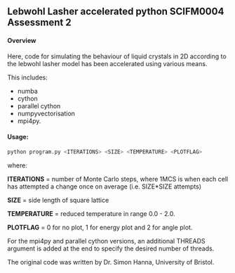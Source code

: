 ## Lebwohl Lasher accelerated python SCIFM0004 Assessment 2

#### Overview

Here, code for simulating the behaviour of liquid crystals in 2D according to the lebwohl lasher model has been accelerated using various means. 

This includes: 
- numba 
- cython
- parallel cython
- numpyvectorisation
- mpi4py.

#### Usage:
```sh 
python program.py <ITERATIONS> <SIZE> <TEMPERATURE> <PLOTFLAG>
```

where:


  **ITERATIONS** = number of Monte Carlo steps, where 1MCS is when each cell has attempted a change once on average (i.e. SIZE*SIZE attempts)

  **SIZE** = side length of square lattice

  **TEMPERATURE** = reduced temperature in range 0.0 - 2.0.

  **PLOTFLAG** = 0 for no plot, 1 for energy plot and 2 for angle plot.

For the mpi4py and parallel cython versions, an additional THREADS argument is added at the end to specify the desired number of threads.

The original code was written by Dr. Simon Hanna, University of Bristol.
